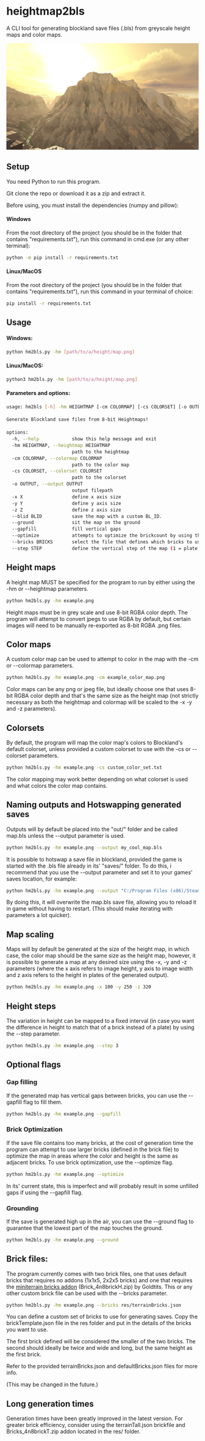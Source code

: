 # heightmap2bls
A CLI tool for generating blockland save files (.bls) from greyscale height maps and color maps.

![img](img/grand_canyon7.png)


## Setup

You need Python to run this program.

Git clone the repo or download it as a zip and extract it.

Before using, you must install the dependencies (numpy and pillow):

#### Windows
From the root directory of the project (you should be in the folder that contains "requirements.txt"), run this command in cmd.exe (or any other terminal):
```bash
python -m pip install -r requirements.txt
```

#### Linux/MacOS
From the root directory of the project (you should be in the folder that contains "requirements.txt"), run this command in your terminal of choice:
```bash
pip install -r requirements.txt
```

## Usage

#### Windows:
```bash
python hm2bls.py -hm [path/to/a/height/map.png]
```

#### Linux/MacOS:
```bash
python3 hm2bls.py -hm [path/to/a/height/map.png]
```

#### Parameters and options:

```bash
usage: hm2bls [-h] -hm HEIGHTMAP [-cm COLORMAP] [-cs COLORSET] [-o OUTPUT] [-x X] [-y Y] [-z Z] [--blid BLID] [--ground] [--gapfill] [--optimize] [--bricks BRICKS] [--step STEP]

Generate Blockland save files from 8-bit Heightmaps!

options:
  -h, --help            show this help message and exit
  -hm HEIGHTMAP, --heightmap HEIGHTMAP
                        path to the heightmap
  -cm COLORMAP, --colormap COLORMAP
                        path to the color map
  -cs COLORSET, --colorset COLORSET
                        path to the colorset
  -o OUTPUT, --output OUTPUT
                        output filepath
  -x X                  define x axis size
  -y Y                  define y axis size
  -z Z                  define z axis size
  --blid BLID           save the map with a custom BL_ID.
  --ground              sit the map on the ground
  --gapfill             fill vertical gaps
  --optimize            attempts to optimize the brickcount by using the second brick from a file
  --bricks BRICKS       select the file that defines which bricks to use
  --step STEP           define the vertical step of the map (1 = plate, 3 = brick)
```

## Height maps

A height map MUST be specified for the program to run by either using the -hm or --heightmap parameters.

```bash
python hm2bls.py -hm example.png
```

Height maps must be in grey scale and use 8-bit RGBA color depth.
The program will attempt to convert jpegs to use RGBA by default, but certain images will need to be manually re-exported as 8-bit RGBA .png files.

## Color maps

A custom color map can be used to attempt to color in the map with the -cm or --colormap parameters.

```bash
python hm2bls.py -hm example.png -cm example_color_map.png
```

Color maps can be any png or jpeg file, but ideally choose one that uses 8-bit RGBA color depth and that's the same size as the height map (not strictly necessary as both the heightmap and colormap will be scaled to the -x -y and -z parameters).

## Colorsets

By default, the program will map the color map's colors to Blockland's default colorset, unless provided a custom colorset to use with the -cs or --colorset parameters.

```bash
python hm2bls.py -hm example.png -cs custom_color_set.txt
```

The color mapping may work better depending on what colorset is used and what colors the color map contains.

## Naming outputs and Hotswapping generated saves

Outputs will by default be placed into the "out/" folder and be called map.bls unless the --output parameter is used.

```bash
python hm2bls.py -hm example.png --output my_cool_map.bls
```

It is possible to hotswap a save file in blockland, provided the game is started with the .bls file already in its' "saves/" folder.
To do this, i recommend that you use the --output parameter and set it to your games' saves location, for example:

```bash
python hm2bls.py -hm example.png --output "C:/Program Files (x86)/Steam/steamapps/common/Blockland/saves/map.bls"
```

By doing this, it will overwrite the map.bls save file, allowing you to reload it in game without having to restart. (This should make iterating with parameters a lot quicker).

## Map scaling

Maps will by default be generated at the size of the height map, in which case, the color map should be the same size as the height map, however, it is possible to generate a map at any desired size using the -x, -y and -z parameters (where the x axis refers to image height, y axis to image width and z axis refers to the height in plates of the generated output).

```bash
python hm2bls.py -hm example.png -x 100 -y 250 -z 320
```

## Height steps

The variation in height can be mapped to a fixed interval (in case you want the difference in height to match that of a brick instead of a plate) by using the --step parameter.

```bash
python hm2bls.py -hm example.png --step 3
```

## Optional flags

### Gap filling

If the generated map has vertical gaps between bricks, you can use the --gapfill flag to fill them.

```bash
python hm2bls.py -hm example.png --gapfill
```

### Brick Optimization

If the save file contains too many bricks, at the cost of generation time the program can attempt to use larger bricks (defined in the brick file) to optimize the map in areas where the color and height is the same as adjacent bricks.
To use brick optimization, use the --optimize flag.

```bash
python hm2bls.py -hm example.png --optimize
```

In its' current state, this is imperfect and will probably result in some unfilled gaps if using the --gapfill flag.

### Grounding

If the save is generated high up in the air, you can use the --ground flag to guarantee that the lowest part of the map touches the ground.

```bash
python hm2bls.py -hm example.png --ground
```

## Brick files:

The program currently comes with two brick files, one that uses default bricks that requires no addons (1x1x5, 2x2x5 bricks) and one that requires the [miniterrain bricks addon](https://cdn.discordapp.com/attachments/525811965398876160/1055599397880201246/Brick_4n8brickH.zip?ex=67765dcc&is=67750c4c&hm=2faa96e7b56fe64d7638e380e1d385a6d0cc88e5f749c63d2f2e8854de5e2214&) (Brick_4n8brickH.zip) by Goldtits.
This or any other custom brick file can be used with the --bricks parameter.

```bash
python hm2bls.py -hm example.png --bricks res/terrainBricks.json
```

You can define a custom set of bricks to use for generating saves.
Copy the brickTemplate.json file in the res folder and put in the details of the bricks you want to use.

The first brick defined will be considered the smaller of the two bricks. The second should ideally be twice and wide and long, but the same height as the first brick. 

Refer to the provided terrainBricks.json and defaultBricks.json files for more info.

(This may be changed in the future.)

## Long generation times

Generation times have been greatly improved in the latest version.
For greater brick efficiency, consider using the terrainTall.json brickfile and Bricks_4n8brickT.zip addon located in the res/ folder.